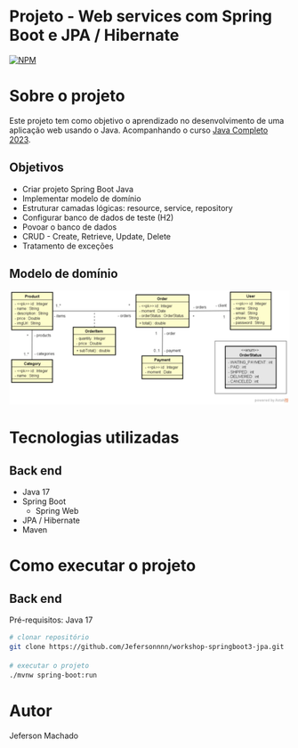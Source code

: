 # Projeto - Web services com Spring Boot e JPA / Hibernate
[![NPM](https://img.shields.io/npm/l/react)](https://github.com/Jefersonnnn/workshop-springboot3-jpa/blob/main/LICENSE)

# Sobre o projeto

Este projeto tem como objetivo o aprendizado no desenvolvimento de uma aplicação web usando o Java. 
Acompanhando o curso [Java Completo 2023](https://www.udemy.com/course/java-curso-completo/).

## Objetivos
- Criar projeto Spring Boot Java
- Implementar modelo de domínio
- Estruturar camadas lógicas: resource, service, repository
- Configurar banco de dados de teste (H2)
- Povoar o banco de dados
- CRUD - Create, Retrieve, Update, Delete
- Tratamento de exceções

## Modelo de domínio
![DomainModel](assets/domainmodel.png)

# Tecnologias utilizadas
## Back end
- Java 17
- Spring Boot
    - Spring Web
- JPA / Hibernate
- Maven

# Como executar o projeto

## Back end
Pré-requisitos: Java 17

```bash
# clonar repositório
git clone https://github.com/Jefersonnnn/workshop-springboot3-jpa.git

# executar o projeto
./mvnw spring-boot:run
```

# Autor

Jeferson Machado
